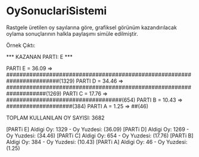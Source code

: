 # OySonuclariSistemi

Rastgele üretilen oy sayılarına göre, grafiksel görünüm kazandırılacak oylama sonuçlarının halkla paylaşımı simüle edilmiştir.

Örnek Çıktı:

*** KAZANAN PARTI: E ***

PARTI E = 36.09 =>	########################################################################(1329)
PARTI D = 34.46 =>	####################################################################(1269)
PARTI C = 17.76 =>	###################################(654)
PARTI B = 10.43 =>	####################(384)
PARTI A = 1.25 =>	##(46)

TOPLAM KULLANILAN OY SAYISI: 3682

[PARTi E] Aldigi Oy: 1329 - Oy Yuzdesi: (36.09)
[PARTi D] Aldigi Oy: 1269 - Oy Yuzdesi: (34.46)
[PARTi C] Aldigi Oy: 654 - Oy Yuzdesi: (17.76)
[PARTi B] Aldigi Oy: 384 - Oy Yuzdesi: (10.43)
[PARTi A] Aldigi Oy: 46 - Oy Yuzdesi: (1.25)
